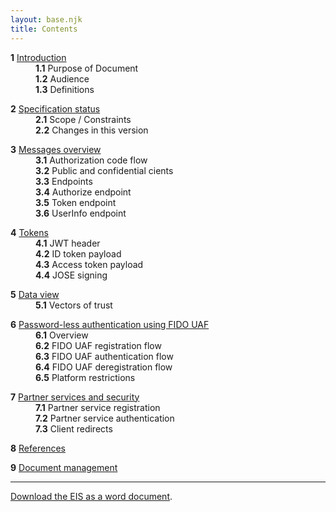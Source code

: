 ```yaml
---
layout: base.njk
title: Contents
---
```


<dl>
<dt><b>1</b> <a href="https://nhsconnect.github.io/nhslogin/interface-spec-doc-1">Introduction</a></dt>
<dd><b>1.1</b> Purpose of Document</dd>
<dd><b>1.2</b> Audience</dd>
<dd><b>1.3</b> Definitions</dd>
</dl>

<dl>
<dt><b>2</b> <a href="https://nhsconnect.github.io/nhslogin/interface-spec-doc-2">Specification status</a></dt>
<dd><b>2.1</b> Scope / Constraints</dd>
<dd><b>2.2</b> Changes in this version</dd>
</dl>

<dl>
<dt><b>3</b> <a href="https://nhsconnect.github.io/nhslogin/interface-spec-doc-3">Messages overview</a></dt>
<dd><b>3.1</b> Authorization code flow</dd>
<dd><b>3.2</b> Public and confidential cients</dd>
<dd><b>3.3</b> Endpoints</dd>
<dd><b>3.4</b> Authorize endpoint</dd>
<dd><b>3.5</b> Token endpoint</dd>
<dd><b>3.6</b> UserInfo endpoint</dd>
</dl>

<dl>
<dt><b>4</b> <a href="https://nhsconnect.github.io/nhslogin/interface-spec-doc-4">Tokens</a></dt>
<dd><b>4.1</b> JWT header</dd>
<dd><b>4.2</b> ID token payload</dd>
<dd><b>4.3</b> Access token payload</dd>
<dd><b>4.4</b> JOSE signing</dd>
</dl>

<dl>
<dt><b>5</b> <a href="https://nhsconnect.github.io/nhslogin/interface-spec-doc-5">Data view</a></dt>
<dd><b>5.1</b> Vectors of trust</dd>
</dl>

<dl>
<dt><b>6</b> <a href="https://nhsconnect.github.io/nhslogin/interface-spec-doc-6">Password-less authentication using FIDO UAF</a></dt>
<dd><b>6.1</b> Overview</a></dd>
<dd><b>6.2</b> FIDO UAF registration flow</a></dd>
<dd><b>6.3</b> FIDO UAF authentication flow</a></dd>
<dd><b>6.4</b> FIDO UAF deregistration flow</a></dd>
<dd><b>6.5</b> Platform restrictions</a></dd>
</dl>

<dl>
<dt><b>7</b> <a href="https://nhsconnect.github.io/nhslogin/interface-spec-doc-7">Partner services and security</a></dt>
<dd><b>7.1</b> Partner service registration</a></dd>
<dd><b>7.2</b> Partner service authentication</a></dd>
<dd><b>7.3</b> Client redirects</a></dd>
</dl>

<dl>
<dt><b>8</b> <a href="https://nhsconnect.github.io/nhslogin/interface-spec-doc-8">References</a></dt>
</dl>

<dl>
<dt><b>9</b> <a href="https://nhsconnect.github.io/nhslogin/interface-spec-doc-9">Document management</a></dt>
</dl>

---

[Download the EIS as a word document](https://github.com/nhsconnect/nhslogin/blob/master/NHS%20login%20-%20Interface%20Specification%20-%20Federation%20v1.9.docx?raw=true).